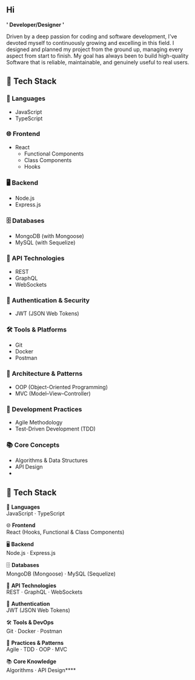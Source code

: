 ## Hi

**' Developer/Designer '**

Driven by a deep passion for coding and software development, I've devoted myself to continuously growing and excelling in this field. I designed and planned my project from the ground up, managing every aspect from  start to finish. My goal has always been to build high-quality Software that is reliable, maintainable, and genuinely useful to real users. 

## 🚀 Tech Stack

### 🧠 Languages
- JavaScript
- TypeScript

### 🌐 Frontend
- React  
  - Functional Components  
  - Class Components  
  - Hooks

### 🖥️ Backend
- Node.js
- Express.js

### 🗄️ Databases
- MongoDB (with Mongoose)
- MySQL (with Sequelize)

### 🔌 API Technologies
- REST
- GraphQL
- WebSockets

### 🔐 Authentication & Security
- JWT (JSON Web Tokens)

### 🛠️ Tools & Platforms
- Git
- Docker
- Postman

### 🧱 Architecture & Patterns
- OOP (Object-Oriented Programming)
- MVC (Model–View–Controller)

### 🧪 Development Practices
- Agile Methodology
- Test-Driven Development (TDD)

### 📚 Core Concepts
- Algorithms & Data Structures
- API Design
- 
## 🚀 Tech Stack

🧠 **Languages**  
JavaScript · TypeScript

🌐 **Frontend**  
React (Hooks, Functional & Class Components)

🖥️ **Backend**  
Node.js · Express.js

🗄️ **Databases**  
MongoDB (Mongoose) · MySQL (Sequelize)

🔌 **API Technologies**  
REST · GraphQL · WebSockets

🔐 **Authentication**  
JWT (JSON Web Tokens)

🛠️ **Tools & DevOps**  
Git · Docker · Postman

🧱 **Practices & Patterns**  
Agile · TDD · OOP · MVC

📚 **Core Knowledge**  
Algorithms · API Design****

<!--
**Mohamad-mali/Mohamad-mali** is a ✨ _special_ ✨ repository because its `README.md` (this file) appears on your GitHub profile.

Here are some ideas to get you started:

- 🔭 I’m currently working on ...
- 🌱 I’m currently learning ...
- 👯 I’m looking to collaborate on ...
- 🤔 I’m looking for help with ...
- 💬 Ask me about ...
- 📫 How to reach me: ...
- 😄 Pronouns: ...
- ⚡ Fun fact: ...
-->
